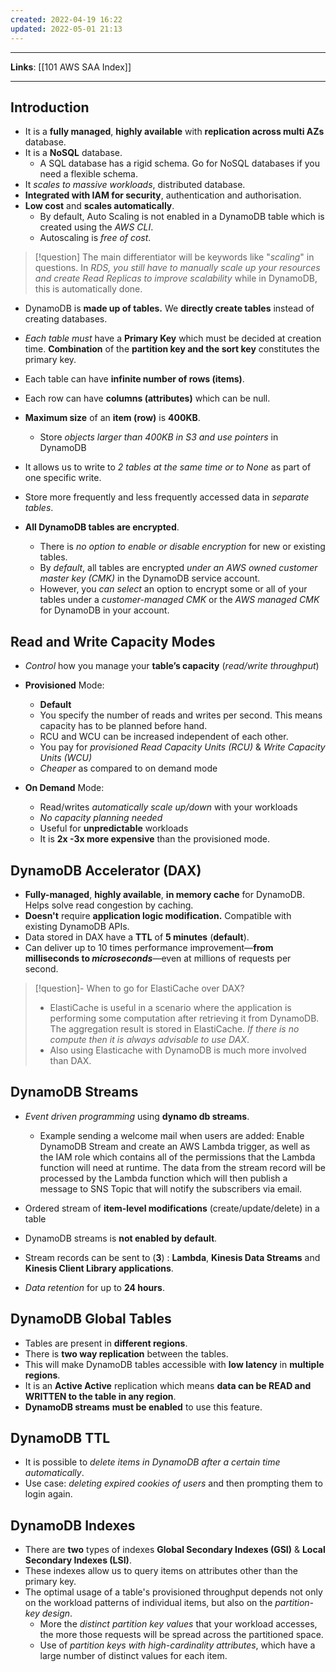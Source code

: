 ```yaml
---
created: 2022-04-19 16:22
updated: 2022-05-01 21:13
---
```

---
**Links**: [[101 AWS SAA Index]]

---
## Introduction
- It is a **fully managed**, **highly available** with **replication across multi AZs** database.
- It is a **NoSQL** database.
	- A SQL database has a rigid schema. Go for NoSQL databases if you need a flexible schema.
- It *scales to massive workloads*, distributed database.
- **Integrated with IAM for security**, authentication and authorisation.
- **Low cost** and **scales automatically**. 
	- By default, Auto Scaling is not enabled in a DynamoDB table which is created using the *AWS CLI*.
	- Autoscaling is *free of cost*. 

> [!question] The main differentiator will be keywords like "*scaling*" in questions. In *RDS, you still have to manually scale up your resources and create Read Replicas to improve scalability* while in DynamoDB, this is automatically done.

- DynamoDB is **made up of tables.** We **directly create tables** instead of creating databases.
- *Each table must* have a **Primary Key** which must be decided at creation time. **Combination** of the **partition key and the sort key** constitutes the primary key.
- Each table can have **infinite number of rows (items)**.
- Each row can have **columns (attributes)** which can be null.
- **Maximum size** of an **item (row)** is **400KB**.
	- Store *objects larger than 400KB in S3 and use pointers* in DynamoDB

- It allows us to write to *2 tables at the same time or to None* as part of one specific write.
- Store more frequently and less frequently accessed data in *separate tables*.
- **All DynamoDB tables are encrypted**. 
	- There is *no option to enable or disable encryption* for new or existing tables. 
	- By *default*, all tables are encrypted *under an AWS owned customer master key (CMK)* in the DynamoDB service account. 
	- However, you *can select* an option to encrypt some or all of your tables under a *customer-managed CMK* or the *AWS managed CMK* for DynamoDB in your account.

## Read and Write Capacity Modes
- *Control* how you manage your **table’s capacity** (*read/write throughput*)
- **Provisioned** Mode:  
	- **Default** 
	- You specify the number of reads and writes per second. This means capacity has to be planned before hand.
	- RCU and WCU can be increased independent of each other.
	- You pay for *provisioned Read Capacity Units (RCU)* & *Write Capacity Units (WCU)*
	- *Cheaper* as compared to on demand mode

- **On Demand** Mode:
	- Read/writes *automatically scale up/down* with your workloads
	- *No capacity planning needed*
	- Useful for **unpredictable** workloads 
	- It is **2x -3x more expensive** than the provisioned mode.

## DynamoDB Accelerator (DAX)
- **Fully-managed**, **highly available**,  **in memory cache** for DynamoDB. Helps solve read congestion by caching.
- **Doesn't** require **application logic modification.** Compatible with existing DynamoDB APIs.
- Data stored in DAX have a **TTL** of **5 minutes** (**default**).
-  Can deliver up to 10 times performance improvement—**from milliseconds to *microseconds***—even at millions of requests per second.

> [!question]- When to go for ElastiCache over DAX?
>- ElastiCache is useful in a scenario where the application is performing some computation after retrieving it from DynamoDB. The aggregation result is stored in ElastiCache. *If there is no compute then it is always advisable to use DAX*.
>- Also using Elasticache with DynamoDB is much more involved than DAX.

## DynamoDB Streams
- *Event driven programming* using **dynamo db streams**. 
	- Example sending a welcome mail when users are added: Enable DynamoDB Stream and create an AWS Lambda trigger, as well as the IAM role which contains all of the permissions that the Lambda function will need at runtime. The data from the stream record will be processed by the Lambda function which will then publish a message to SNS Topic that will notify the subscribers via email.

- Ordered stream of **item-level modifications** (create/update/delete) in a table
- DynamoDB streams is **not enabled by default**.
- Stream records can be sent to (**3**) : **Lambda**, **Kinesis Data Streams** and **Kinesis Client Library applications**.
- *Data retention* for up to **24 hours**.

## DynamoDB Global Tables
- Tables are present in **different regions**.
- There is **two way replication** between the tables.
- This will make DynamoDB tables accessible with **low latency** in **multiple regions**.
- It is an **Active Active** replication which means **data can be READ and WRITTEN to the table in any region**.
- **DynamoDB streams** **must be enabled** to use this feature.

## DynamoDB TTL
- It is possible to *delete items in DynamoDB after a certain time automatically*.
- Use case: *deleting expired cookies of users* and then prompting them to login again.

## DynamoDB Indexes
- There are **two** types of indexes **Global Secondary Indexes (GSI)** & **Local Secondary Indexes (LSI)**.
- These indexes allow us to query items on attributes other than the primary key.
- The optimal usage of a table's provisioned throughput depends not only on the workload patterns of individual items, but also on the *partition-key design*.
	- More the *distinct partition key values* that your workload accesses, the more those requests will be spread across the partitioned space. 
	- Use of *partition keys with high-cardinality attributes*, which have a large number of distinct values for each item.
